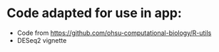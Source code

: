 
# Code adapted for use in app:

- Code from <https://github.com/ohsu-computational-biology/R-utils>
- DESeq2 vignette